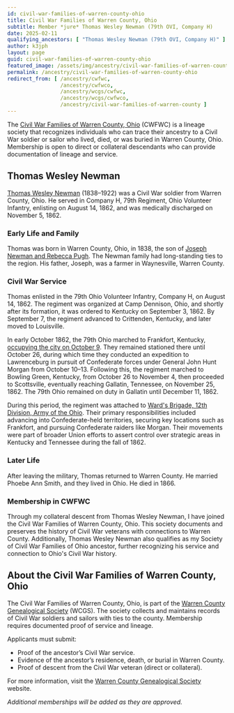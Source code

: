 ```yaml
---
id: civil-war-families-of-warren-county-ohio
title: Civil War Families of Warren County, Ohio
subtitle: Member *jure* Thomas Wesley Newman (79th OVI, Company H)
date: 2025-02-11
qualifying_ancestors: [ "Thomas Wesley Newman (79th OVI, Company H)" ]
author: k3jph
layout: page
guid: civil-war-families-of-warren-county-ohio
featured_image: /assets/img/ancestry/civil-war-families-of-warren-county-ohio.webp
permalink: /ancestry/civil-war-families-of-warren-county-ohio
redirect_from: [ /ancestry/cwfwc,
                 /ancestry/cwfwco,
                 /ancestry/wcgs/cwfwc,
                 /ancestry/wcgs/cwfwco,
                 /ancestry/civil-war-families-of-warren-county ]
---
```


The [Civil War Families of Warren County,
Ohio](https://www.wcgsohio.org/) (CWFWC) is a lineage society that
recognizes individuals who can trace their ancestry to a Civil War
soldier or sailor who lived, died, or was buried in Warren County, Ohio.
Membership is open to direct or collateral descendants who can provide
documentation of lineage and service.

## Thomas Wesley Newman

[Thomas Wesley Newman](https://www.wikitree.com/wiki/Newman-16570)
(1838–1922) was a Civil War soldier from Warren County, Ohio. He served
in Company H, 79th Regiment, Ohio Volunteer Infantry, enlisting on
August 14, 1862, and was medically discharged on November 5, 1862.

### Early Life and Family

Thomas was born in Warren County, Ohio, in 1838, the son of [Joseph
Newman and Rebecca Pugh](/ancestry/eswco). The Newman family had
long-standing ties to the region. His father, Joseph, was a farmer in
Waynesville, Warren County.

### Civil War Service

Thomas enlisted in the 79th Ohio Volunteer Infantry, Company H, on
August 14, 1862. The regiment was organized at Camp Dennison, Ohio, and
shortly after its formation, it was ordered to Kentucky on September
3, 1862. By September 7, the regiment advanced to Crittenden, Kentucky,
and later moved to Louisville.

In early October 1862, the 79th Ohio marched to Frankfort, Kentucky,
[occupying the city on October
9](http://www.ohiocivilwar.com/cw79.html).  They remained stationed
there until October 26, during which time they conducted an expedition
to Lawrenceburg in pursuit of Confederate forces under General John Hunt
Morgan from October 10–13. Following this, the regiment marched to
Bowling Green, Kentucky, from October 26 to November 4, then proceeded
to Scottsville, eventually reaching Gallatin, Tennessee, on November
25, 1862. The 79th Ohio remained on duty in Gallatin until December 11,
1862.

During this period, the regiment was attached to [Ward's Brigade, 12th
Division, Army of the
Ohio](https://civilwar-history.fandom.com/wiki/William_Ward_Duffield).
Their primary responsibilities included advancing into Confederate-held
territories, securing key locations such as Frankfort, and pursuing
Confederate raiders like Morgan. Their movements were part of broader
Union efforts to assert control over strategic areas in Kentucky and
Tennessee during the fall of 1862.

### Later Life

After leaving the military, Thomas returned to Warren County. He married
Phoebe Ann Smith, and they lived in Ohio. He died in 1866.

### Membership in CWFWC

Through my collateral descent from Thomas Wesley Newman, I have joined
the Civil War Families of Warren County, Ohio. This society documents
and preserves the history of Civil War veterans with connections to
Warren County. Additionally, Thomas Wesley Newman also qualifies as my
Society of Civil War Families of Ohio ancestor, further recognizing his
service and connection to Ohio's Civil War history.

## About the Civil War Families of Warren County, Ohio

The Civil War Families of Warren County, Ohio, is part of the [Warren
County Genealogical Society](https://www.wcgsohio.org/) (WCGS). The
society collects and maintains records of Civil War soldiers and sailors
with ties to the county.  Membership requires documented proof of
service and lineage.

Applicants must submit:

- Proof of the ancestor’s Civil War service.
- Evidence of the ancestor’s residence, death, or burial in Warren
  County.
- Proof of descent from the Civil War veteran (direct or collateral).

For more information, visit the [Warren County Genealogical
Society](https://www.wcgsohio.org/) website.

*Additional memberships will be added as they are approved.*
